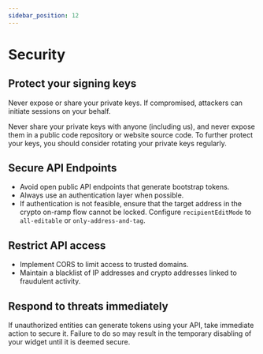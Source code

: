 ```yaml
---
sidebar_position: 12
---
```


# Security

## Protect your signing keys

Never expose or share your private keys. If compromised, attackers can initiate sessions on your behalf.

Never share your private keys with anyone (including us), and never expose them in a public code repository or website source code. To further protect your keys, you should consider rotating your private keys regularly.

## Secure API Endpoints

- Avoid open public API endpoints that generate bootstrap tokens.
- Always use an authentication layer when possible.
- If authentication is not feasible, ensure that the target address in the crypto on-ramp flow cannot be locked. Configure `recipientEditMode` to `all-editable` or `only-address-and-tag`.

## Restrict API access

- Implement CORS to limit access to trusted domains.
- Maintain a blacklist of IP addresses and crypto addresses linked to fraudulent activity.

## Respond to threats immediately

If unauthorized entities can generate tokens using your API, take immediate action to secure it. Failure to do so may result in the temporary disabling of your widget until it is deemed secure.